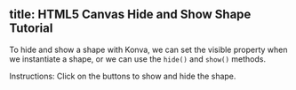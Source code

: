 title: HTML5 Canvas Hide and Show Shape Tutorial
---

To hide and show a shape with Konva, we can set the visible property when we instantiate a shape, or we can use the `hide()` and `show()` methods.

Instructions: Click on the buttons to show and hide the shape.

<!-- {% iframe /downloads/code/styling/Hide_and_Show.html %} -->

<!-- {% include_code Konva Hide and Show Demo styling/Hide_and_Show.html %} -->